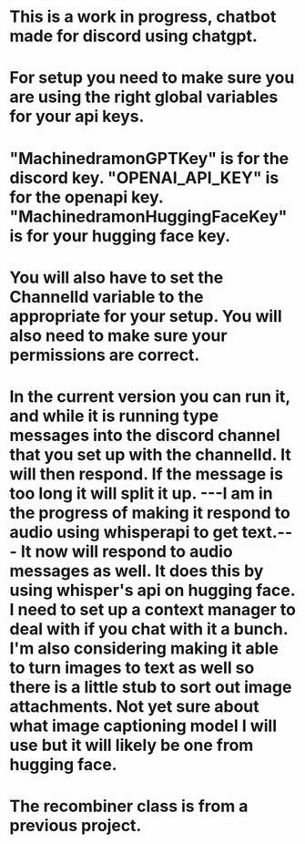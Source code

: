 # This is a work in progress, chatbot made for discord using chatgpt.
# For setup you need to make sure you are using the right global variables for your api keys.
# "MachinedramonGPTKey" is for the discord key. "OPENAI_API_KEY" is for the openapi key. "MachinedramonHuggingFaceKey" is for your hugging face key.
# You will also have to set the ChannelId variable to the appropriate for your setup. You will also need to make sure your permissions are correct.
# In the current version you can run it, and while it is running type messages into the discord channel that you set up with the channelId. It will then respond. If the message is too long it will split it up. ---I am in the progress of making it respond to audio using whisperapi to get text.--- It now will respond to audio messages as well. It does this by using whisper's api on hugging face. I need to set up a context manager to deal with if you chat with it a bunch. I'm also considering making it able to turn images to text as well so there is a little stub to sort out image attachments. Not yet sure about what image captioning model I will use but it will likely be one from hugging face.
# The recombiner class is from a previous project.
